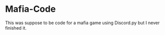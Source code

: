 # Mafia-Code
 This was suppose to be code for a mafia game using Discord.py but I never finished it.
